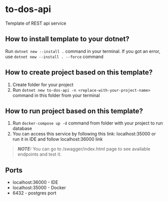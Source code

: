 # to-dos-api
Template of REST api service
## How to install template to your dotnet?
Run `dotnet new --install .` command in your terminal.
If you got an error, use `dotnet new --install . --force` command
## How to create project based on this template?
1. Create folder for your project
2. Run `dotnet new to-dos-api -n <replace-with-your-project-name>` command in this folder from your terminal
## How to run project based on this template?
1. Run `docker-compose up -d` command from folder with your project to run database
2. You can access this service by following this link: localhost:35000 or run it in IDE and follow localhost:36000 link
> **_NOTE:_**  You can go to /swagger/index.html page to see available endpoints and test it.

## Ports
- localhost:36000 - IDE
- localhost:35000 - Docker
- 6432 - postgres port